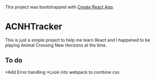 This project was bootstrapped with [Create React App](https://github.com/facebook/create-react-app).

# ACNHTracker

This is just a simple project to help me learn React and I happened to be playing Animal Crossing New Horizons at the time.

## To do

*Add Error handling
*Look into webpack to combine css

